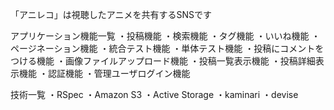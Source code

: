 「アニレコ」は視聴したアニメを共有するSNSです

アプリケーション機能一覧
・投稿機能
・検索機能
・タグ機能
・いいね機能
・ページネーション機能
・統合テスト機能
・単体テスト機能
・投稿にコメントをつける機能
・画像ファイルアップロード機能
・投稿一覧表示機能
・投稿詳細表示機能
・認証機能
・管理ユーザログイン機能

技術一覧
・RSpec
・Amazon S3
・Active Storage
・kaminari
・devise
